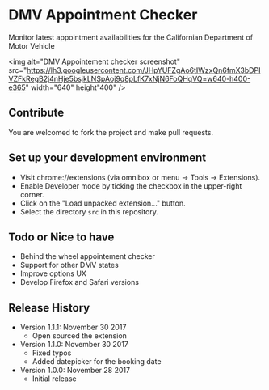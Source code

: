 # DMV Appointment Checker

Monitor latest appointment availabilities for the Californian Department of Motor Vehicle

<img alt="DMV Appointement checker screenshot" src="https://lh3.googleusercontent.com/JHpYUFZgAo6tIWzxQn6fmX3bDPIVZFkRegB2j4nHje5bsjkLNSpAoj9q8pLfK7xNjN6FoQHqVQ=w640-h400-e365" width="640" height"400" />


## Contribute

You are welcomed to fork the project and make pull requests.

## Set up your development environment
 * Visit chrome://extensions (via omnibox or menu -> Tools -> Extensions).
 * Enable Developer mode by ticking the checkbox in the upper-right corner.
 * Click on the "Load unpacked extension..." button.
 * Select the directory `src` in this repository.

## Todo or Nice to have
 * Behind the wheel appointement checker
 * Support for other DMV states
 * Improve options UX
 * Develop Firefox and Safari versions

## Release History
* Version 1.1.1: November 30 2017
  * Open sourced the extension
* Version 1.1.0: November 30 2017
  * Fixed typos
  * Added datepicker for the booking date
* Version 1.0.0: November 28 2017
  * Initial release